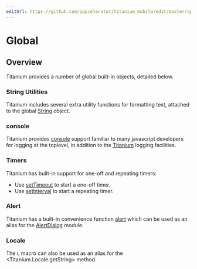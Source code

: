 ```yaml
---
editUrl: https://github.com/appcelerator/titanium_mobile/edit/master/apidoc/Global/Global.yml
---
```

# Global

<TypeHeader/>

## Overview

Titanium provides a number of global built-in objects, detailed below.

### String Utilities

Titanium includes several extra utility functions for formatting text, attached to the
global [String](Global.String) object.

### console

Titanium provides [console](Global.Console) support familiar to many javascript developers
for logging at the toplevel, in addition to the [Titanium](Titanium.API) logging facilities.

### Timers

Titanium has built-in support for one-off and repeating timers:

* Use [setTimeout](Global.setTimeout) to start a one-off timer.
* Use [setInterval](Global.setInterval) to start a repeating timer.

### Alert

Titanium has a built-in convenience function [alert](Global.alert) which can be used as an alias
for the [AlertDialog](Titanium.UI.AlertDialog) module.

### Locale

The `L` macro can also be used as an alias for the <Titanium.Locale.getString> method.

<ApiDocs/>
